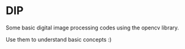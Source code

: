 # DIP

Some basic digital image processing codes using the opencv library.

Use them to understand basic concepts :)
